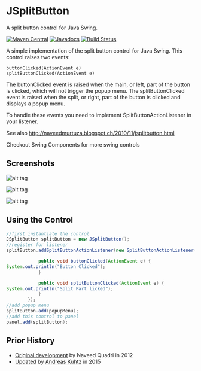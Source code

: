 # JSplitButton
A split button control for Java Swing.

[![Maven Central](https://maven-badges.herokuapp.com/maven-central/com.alexandriasoftware.swing/jsplitbutton/badge.svg)](https://maven-badges.herokuapp.com/maven-central/com.alexandriasoftware.swing/jsplitbutton)
[![Javadocs](https://www.javadoc.io/badge/com.alexandriasoftware.swing/jsplitbutton.svg)](https://www.javadoc.io/doc/com.alexandriasoftware.swing/jsplitbutton)
[![Build Status](https://travis-ci.org/rhwood/jsplitbutton.svg?branch=master)](https://travis-ci.org/rhwood/jsplitbutton)

A simple implementation of the split button control for Java Swing. This control raises two events:

    buttonClicked(ActionEvent e)
    splitButtonClicked(ActionEvent e)

The buttonClicked event is raised when the main, or left, part of the button is clicked, which will not trigger the popup menu.
The splitButtonClicked event is raised when the split, or right, part of the button is clicked and displays a popup menu.

To handle these events you need to implement SplitButtonActionListener in your listener.

See also http://naveedmurtuza.blogspot.ch/2010/11/jsplitbutton.html

Checkout Swing Components for more swing controls

## Screenshots

![alt tag](https://raw.github.com/rhwood/jsplitbutton/master/wiki/images/JSplitButton-GTK.png)

![alt tag](https://raw.github.com/rhwood/jsplitbutton/master/wiki/images/JSplitButton-Nimbus.png)

![alt tag](https://raw.github.com/rhwood/jsplitbutton/master/wiki/images/JSplitButton-Metal.png)

## Using the Control

```java
//first instantiate the control
JSplitButton splitButton = new JSplitButton();
//register for listener
splitButton.addSplitButtonActionListener(new SplitButtonActionListener() {

            public void buttonClicked(ActionEvent e) {
System.out.println("Button Clicked");
            }

            public void splitButtonClicked(ActionEvent e) {
System.out.println("Split Part licked");
            }
        });
//add popup menu
splitButton.add(popupMenu);
//add this control to panel
panel.add(splitButton);
```

## Prior History

* [Original development](http://code.google.com/p/jsplitbutton) by Naveed Quadri in 2012
* [Updated](https://github.com/akuhtz/jsplitbutton) by [Andreas Kuhtz](https://github.com/akuhtz) in 2015
